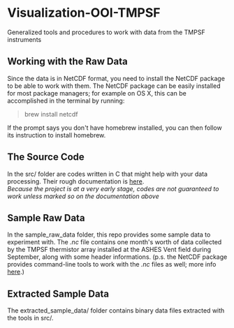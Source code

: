 # Visualization-OOI-TMPSF
Generalized tools and procedures to work with data from the TMPSF instruments

## Working with the Raw Data
Since the data is in NetCDF format, you need to install the NetCDF package to be able to work with
them. The NetCDF package can be easily installed for most package managers; for example on OS X,
this can be accomplished in the terminal by running:  
> brew install netcdf

If the prompt says you don't have homebrew installed, you can then follow its instruction to install
homebrew.

## The Source Code
In the src/ folder are codes written in C that might help with your data processing. Their rough
documentation is [here][2].  
*Because the project is at a very early stage, codes are not guaranteed to work unless marked so on
the documentation above*  

## Sample Raw Data
In the sample\_raw\_data folder, this repo provides some sample data to experiment with. The *.nc*
file contains one month's worth of data collected by the TMPSF thermistor array installed at the
ASHES Vent field during September, along with some header informations. (p.s. the NetCDF package
provides command-line tools to work with the *.nc* files as well; more info [here][1].)

## Extracted Sample Data
The extracted\_sample\_data/ folder contains binary data files extracted with the tools in src/.

<!--- ALL LINKS GO HERE -->
[1]: https://www.unidata.ucar.edu/software/netcdf/docs/netcdf_utilities_guide.html
[2]: src/guide.md
